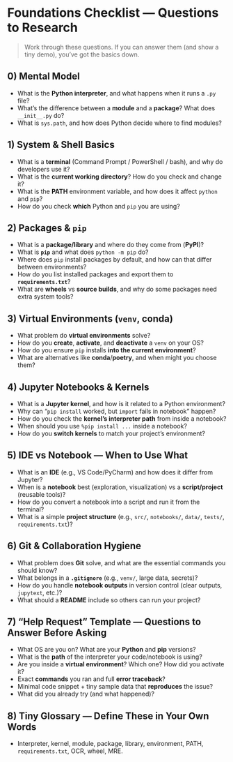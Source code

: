 # Foundations Checklist — Questions to Research

> Work through these questions. If you can answer them (and show a tiny demo), you’ve got the basics down.

## 0) Mental Model
- What is the **Python interpreter**, and what happens when it runs a `.py` file?
- What’s the difference between a **module** and a **package**? What does `__init__.py` do?
- What is `sys.path`, and how does Python decide where to find modules?

## 1) System & Shell Basics
- What is a **terminal** (Command Prompt / PowerShell / bash), and why do developers use it?
- What is the **current working directory**? How do you check and change it?
- What is the **PATH** environment variable, and how does it affect `python` and `pip`?
- How do you check **which** Python and `pip` you are using?

## 2) Packages & `pip`
- What is a **package/library** and where do they come from (**PyPI**)?
- What is **`pip`** and what does `python -m pip` do?
- Where does `pip` install packages by default, and how can that differ between environments?
- How do you list installed packages and export them to **`requirements.txt`**?
- What are **wheels** vs **source builds**, and why do some packages need extra system tools?

## 3) Virtual Environments (`venv`, conda)
- What problem do **virtual environments** solve?
- How do you **create**, **activate**, and **deactivate** a `venv` on your OS?
- How do you ensure `pip` installs **into the current environment**?
- What are alternatives like **conda**/**poetry**, and when might you choose them?

## 4) Jupyter Notebooks & Kernels
- What is a **Jupyter kernel**, and how is it related to a Python environment?
- Why can “`pip install` worked, but `import` fails in notebook” happen?
- How do you check the **kernel’s interpreter path** from inside a notebook?
- When should you use `%pip install ...` inside a notebook?
- How do you **switch kernels** to match your project’s environment?

## 5) IDE vs Notebook — When to Use What
- What is an **IDE** (e.g., VS Code/PyCharm) and how does it differ from Jupyter?
- When is a **notebook** best (exploration, visualization) vs a **script/project** (reusable tools)?
- How do you convert a notebook into a script and run it from the terminal?
- What is a simple **project structure** (e.g., `src/`, `notebooks/`, `data/`, `tests/`, `requirements.txt`)?

## 6) Git & Collaboration Hygiene
- What problem does **Git** solve, and what are the essential commands you should know?
- What belongs in a **`.gitignore`** (e.g., `venv/`, large data, secrets)?
- How do you handle **notebook outputs** in version control (clear outputs, `jupytext`, etc.)?
- What should a **README** include so others can run your project?

## 7) “Help Request” Template — Questions to Answer Before Asking
- What OS are you on? What are your **Python** and **pip** versions?
- What is the **path** of the interpreter your code/notebook is using?
- Are you inside a **virtual environment**? Which one? How did you activate it?
- Exact **commands** you ran and full **error traceback**?
- Minimal code snippet + tiny sample data that **reproduces** the issue?
- What did you already try (and what happened)?

## 8) Tiny Glossary — Define These in Your Own Words
- Interpreter, kernel, module, package, library, environment, PATH, `requirements.txt`, OCR, wheel, MRE.
